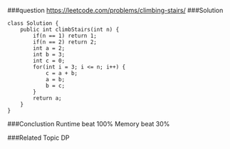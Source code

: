 ###question
https://leetcode.com/problems/climbing-stairs/
###Solution
```
class Solution {
    public int climbStairs(int n) {
        if(n == 1) return 1;
        if(n == 2) return 2;
        int a = 2;
        int b = 3;
        int c = 0;
        for(int i = 3; i <= n; i++) {
            c = a + b;
            a = b;
            b = c;
        }
        return a;
    }
}
```


###Conclustion
Runtime beat 100%
Memory beat 30%

###Related Topic
DP